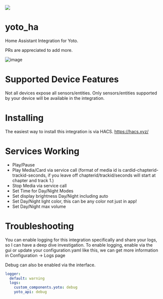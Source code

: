 <img src="https://img.shields.io/badge/dynamic/json?color=41BDF5&logo=home-assistant&label=integration%20usage&suffix=%20installs&cacheSeconds=15600&url=https://analytics.home-assistant.io/custom_integrations.json&query=$.yoto.total">

# yoto_ha

Home Assistant Integration for Yoto.

PRs are appreciated to add more.

![image](https://github.com/cdnninja/yoto_ha/assets/6373468/a02dac1e-609c-4536-9588-9bf5c7bba013)

# Supported Device Features

Not all devices expose all sensors/entities. Only sensors/entities supported by your device will be available in the integration.

# Installing

The easiest way to install this integration is via HACS. https://hacs.xyz/

# Services Working

- Play/Pause
- Play Media/Card via service call (format of media id is cardid-chapterid-trackid-seconds, if you leave off chapterid/trackid/seconds will start at chapter and track 1.)
- Stop Media via service call
- Set Time for Day/Night Modes
- Set display brightness Day/Night including auto
- Set Day/Night light color, this can be any color not just in app!
- Set Day/Night max volume

# Troubleshooting

You can enable logging for this integration specifically and share your logs, so I can have a deep dive investigation. To enable logging, enable via the gui or update your configuration.yaml like this, we can get more information in Configuration -> Logs page

Debug can also be enabled via the interface.

```yaml config
logger:
  default: warning
  logs:
    custom_components.yoto: debug
    yoto_api: debug
```
